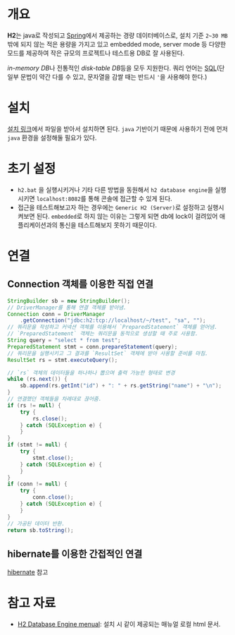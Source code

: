 # 개요
**H2**는 java로 작성되고 [Spring](../../ProgrammingLanguage/Java/Spring.md)에서 제공하는 경량 데이터베이스로, 설치 기준 `2~30 MB`밖에 되지 않는 적은 용량을 가지고 있고 embedded mode, server mode 등 다양한 모드를 제공하여 작은 규모의 프로젝트나 테스트용 DB로 잘 사용된다.

*in-memory DB*나 전통적인 *disk-table DB*등을 모두 지원한다. 쿼리 언어는 [SQL](../SQL.md)(단 일부 문법이 약간 다를 수 있고, 문자열을 감쌀 때는 반드시 `'`을 사용해야 한다.)

# 설치
[설치 링크](http://www.h2database.com/html/main.html)에서 파일을 받아서 설치하면 된다. `java` 기반이기 때문에 사용하기 전에 먼저 `java` 환경을 설정해둘 필요가 있다.

# 초기 설정
- `h2.bat` 을 실행시키거나 기타 다른 방법을 동원해서 `h2 database engine`을 실행시키면 `localhost:8082`를 통해 콘솔에 접근할 수 있게 된다.
- 접근을 테스트해보고자 하는 경우에는 `Generic H2 (Server)`로 설정하고 실행시켜보면 된다. `embedded`로 하지 않는 이유는 그렇게 되면 db에 lock이 걸려있어 애플리케이션과의 통신을 테스트해보지 못하기 때문이다.

# 연결
## Connection 객체를 이용한 직접 연결
```java
StringBuilder sb = new StringBuilder();
// DriverManager를 통해 연결 객체를 받아냄.
Connection conn = DriverManager
	.getConnection("jdbc:h2:tcp://localhost/~/test", "sa", "");
// 쿼리문을 작성하고 커넥션 객체를 이용해서 `PreparedStatement` 객체를 얻어냄.
// `PreparedStatement` 객체는 쿼리문을 동적으로 생성할 때 주로 사용함.
String query = "select * from test";
PreparedStatement stmt = conn.prepareStatement(query);
// 쿼리문을 실행시키고 그 결과를 `ResultSet` 객체에 받아 사용할 준비를 마침.
ResultSet rs = stmt.executeQuery();

// `rs` 객체의 데이터들을 하나하나 뽑으며 출력 가능한 형태로 변경
while (rs.next()) {
	sb.append(rs.getInt("id") + ": " + rs.getString("name") + "\n");
}
// 연결했던 객체들을 차례대로 끊어줌.
if (rs != null) {
	try {
		rs.close();
	} catch (SQLException e) {
	}
}
if (stmt != null) {
	try {
		stmt.close();
	} catch (SQLException e) {
	}
}
if (conn != null) {
	try {
		conn.close();
	} catch (SQLException e) {
	}
}
// 가공된 데이터 반환.
return sb.toString();
```

## hibernate를 이용한 간접적인 연결
[hibernate](../../ProgrammingLanguage/Java/ORM/hibernate.md) 참고

# 참고 자료
- [H2 Database Engine menual](file:///C:/Program%20Files%20(x86)/H2/docs/html/main.html): 설치 시 같이 제공되는 매뉴얼 로컬 html 문서.

